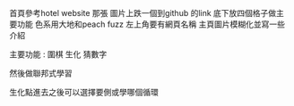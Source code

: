 首頁參考hotel website 那張
圖片上跌一個到github 的link 底下放四個格子做主要功能
色系用大地和peach fuzz
左上角要有網頁名稱
主頁圖片模糊化並寫一些介紹

主要功能 : 
圍棋
生化
猜數字

然後做聯邦式學習

生化點進去之後可以選擇要側或學哪個循環

